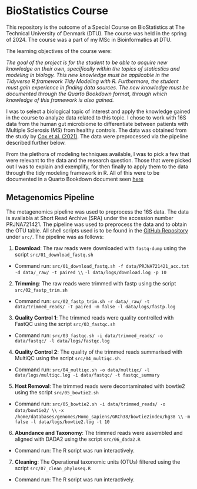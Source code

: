 # BioStatistics Course

This repository is the outcome of a Special Course on BioStatistics at The Technical University of Denmark (DTU). The course was held in the spring of 2024. The course was a part of my MSc in Bioinformatics at DTU.

The learning objectives of the course were:

*The goal of the project is for the student to be able to acquire new knowledge on their own, specifically within the topics of staticstics and modeling in biology. This new knowledge must be applicable in the Tidyverse R framework Tidy Modeling with R. Furthermore, the student must gain experience in finding data sources. The new knowledge must be documented through the Quarto Bookdown format, through which knowledge of this framework is also gained.*

I was to select a biological topic of interest and apply the knowledge gained in the course to analyze data related to this topic. I chose to work with 16S data from the human gut microbiome to differentiate between patients with Multiple Sclerosis (MS) from healthy controls. The data was obtained from the study by [Cox et al. (2021)](https://onlinelibrary.wiley.com/doi/10.1002/ana.26084). The data were preprocessed via the pipeline described further below.

From the plethora of modeling techniques available, I was to pick a few that were relevant to the data and the research question. Those that were picked out I was to explain and exemplify, for then finally to apply them to the data through the tidy modeling framework in R. All of this were to be documented in a Quarto Bookdown document seen [here](https://williamh-r.github.io/BioStatistics/)

## Metagenomics Pipeline

The metagenomics pipeline was used to preprocess the 16S data. The data is availabla at Short Read Archive (SRA) under the accession number PRJNA721421. The pipeline was used to preprocess the data and to obtain the OTU table. All shell scripts used is to be found in the [GitHub Repository](https://github.com/WilliamH-R/BioStatistics) under `src/`. The pipeline was as follows:

1. **Download**: The raw reads were downloaded with `fastq-dump` using the script `src/01_download_fastq.sh`
  - Command run: `src/01_download_fastq.sh -f data/PRJNA721421_acc.txt -d data/_raw/ -t paired \\`
                  `-l data/logs/download.log -p 10`

2. **Trimming**: The raw reads were trimmed with fastp using the script `src/02_fastp_trim.sh`
  - Command run: `src/02_fastp_trim.sh -r data/_raw/ -t data/trimmed_reads/ -T paired -m false -l data/logs/fastp.log`

3. **Quality Control 1**: The trimmed reads were quality controlled with FastQC using the script `src/03_fastqc.sh`
  - Command run: `src/03_fastqc.sh -i data/trimmed_reads/ -o data/fastqc/ -l data/logs/fastqc.log`

4. **Quality Control 2**: The quality of the trimmed reads summarised with MultiQC using the script `src/04_multiqc.sh`.
  - Command run: `src/04_multiqc.sh -o data/multiqc/ -l data/logs/multiqc.log -i data/fastqc/ -t fastqc_summary`

5. **Host Removal**: The trimmed reads were decontaminated with bowtie2 using the script `src/05_bowtie2.sh`
  - Command run: `src/05_bowtie2.sh -i data/trimmed_reads/ -o data/bowtie2/ \\`
                  `-x /home/databases/genomes/Homo_sapiens/GRCh38/bowtie2index/hg38 \\`
                  `-m false -l data/logs/bowtie2.log -t 10`

6. **Abundance and Taxonomy**: The trimmed reads were assembled and aligned with DADA2 using the script `src/06_dada2.R`
  - Command run: The R script was run interactively.

7. **Cleaning**: The Operational taxonomic units (OTUs) filtered using the script `src/07_clean_phyloseq.R`
  - Command run: The R script was run interactively.